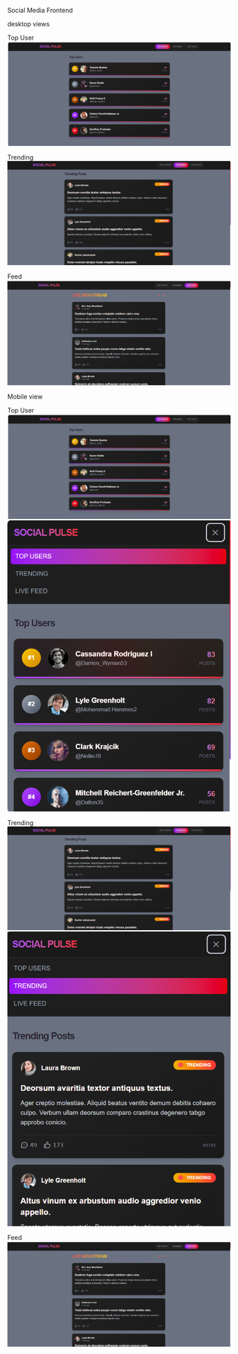 Social Media Frontend

desktop views

Top User
![Top user](<Screenshot 2025-04-18 131107.png>)

Trending
![Trending](<Screenshot 2025-04-18 131715.png>)

Feed
![Feed](<Screenshot 2025-04-18 131236.png>)


Mobile view 


Top User
![Top user](<Screenshot 2025-04-18 131107.png>)
![alt text](<Screenshot 2025-04-18 131756-1.png>)

Trending
![Trending](<Screenshot 2025-04-18 131715.png>)
![alt text](<Screenshot 2025-04-18 131810.png>)

Feed
![Feed](<Screenshot 2025-04-18 131236.png>)